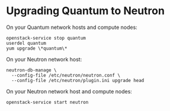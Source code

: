 # Upgrading Quantum to Neutron

On your Quantum network hosts and compute nodes:

    openstack-service stop quantum
    userdel quantum
    yum upgrade \*quantum\*

On your Neutron network host:

    neutron-db-manage \
      --config-file /etc/neutron/neutron.conf \
      --config-file /etc/neutron/plugin.ini upgrade head

On your Neutron network host and compute nodes:

    openstack-service start neutron

